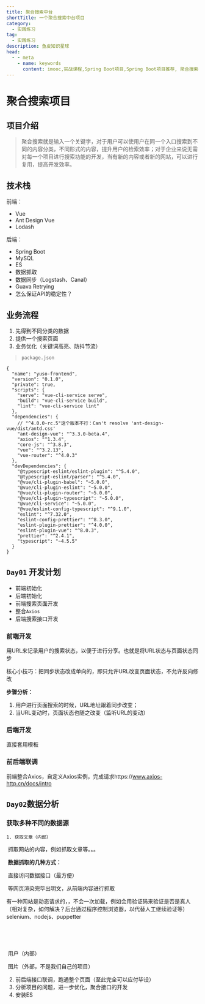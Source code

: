 ```yaml
---
title: 聚合搜索中台
shortTitle: 一个聚合搜索中台项目
category:
  - 实践练习
tag:
  - 实践练习
description: 鱼皮知识星球
head:
  - - meta
    - name: keywords
      content: imooc,实战课程,Spring Boot项目,Spring Boot项目推荐, 聚合搜索平台
---
```




# 聚合搜索项目

## 项目介绍

> 聚合搜索就是输入一个关键字，对于用户可以使用户在同一个入口搜索到不同的内容分类，不同形式的内容，提升用户的检索效率；对于企业来说无需对每一个项目进行搜索功能的开发，当有新的内容或者新的网站，可以进行复用，提高开发效率。

## 技术栈

前端：

* Vue
* Ant Design Vue
* Lodash

后端：

* Spring Boot
* MySQL
* ES
* 数据抓取
* 数据同步（Logstash、Canal）
* Guava Retrying
* 怎么保证API的稳定性？

## 业务流程

1. 先得到不同分类的数据
2. 提供一个搜索页面
3. 业务优化（关键词高亮、防抖节流）

> `package.json`

```
{
  "name": "yuso-frontend",
  "version": "0.1.0",
  "private": true,
  "scripts": {
    "serve": "vue-cli-service serve",
    "build": "vue-cli-service build",
    "lint": "vue-cli-service lint"
  },
  "dependencies": {
  	// "^4.0.0-rc.5"这个版本不行：Can't resolve 'ant-design-vue/dist/antd.css' 
    "ant-design-vue": "^3.3.0-beta.4",
    "axios": "^1.3.4",
    "core-js": "^3.8.3",
    "vue": "^3.2.13",
    "vue-router": "^4.0.3"
  },
  "devDependencies": {
    "@typescript-eslint/eslint-plugin": "^5.4.0",
    "@typescript-eslint/parser": "^5.4.0",
    "@vue/cli-plugin-babel": "~5.0.0",
    "@vue/cli-plugin-eslint": "~5.0.0",
    "@vue/cli-plugin-router": "~5.0.0",
    "@vue/cli-plugin-typescript": "~5.0.0",
    "@vue/cli-service": "~5.0.0",
    "@vue/eslint-config-typescript": "^9.1.0",
    "eslint": "^7.32.0",
    "eslint-config-prettier": "^8.3.0",
    "eslint-plugin-prettier": "^4.0.0",
    "eslint-plugin-vue": "^8.0.3",
    "prettier": "^2.4.1",
    "typescript": "~4.5.5"
  }
}
```

## `Day01` 开发计划

* 前端初始化
* 后端初始化
* 前端搜索页面开发
* 整合`Axios`
* 后端搜索接口开发



### 前端开发

用URL来记录用户的搜索状态，以便于进行分享。也就是将URL状态与页面状态同步

核心小技巧：把同步状态改成单向的，即只允许URL改变页面状态，不允许反向修改

**步骤分析：**

1. 用户进行页面搜索的时候，URL地址跟着同步改变；
2. 当URL变动时，页面状态也随之改变（监听URL的变动）



### 后端开发

直接套用模板



### 前后端联调

前端整合Axios，自定义Axios实例，完成请求https://www.axios-http.cn/docs/intro

## `Day02`数据分析

### 获取多种不同的数据源

	1. 获取文章（内部）

​	抓取网站的内容，例如抓取文章等。。。

​	**数据抓取的几种方式：**

​		直接访问数据接口（最方便）

​		等网页渲染完毕出明文，从前端内容进行抓取

​		有一种网站是动态请求的，，不会一次加载，例如会用验证码来验证是否是真人（相对复杂，如何解决？后台通过程序控制浏览器，以代替人工继续验证等）selenium、nodejs、puppetter

​		

​		

​	用户（内部）

​	图片（外部，不是我们自己的项目）

2. 前后端接口联调，跑通整个页面（至此完全可以应付毕设）
3. 分析项目的问题，进一步优化，聚合接口的开发
4. 安装ES

